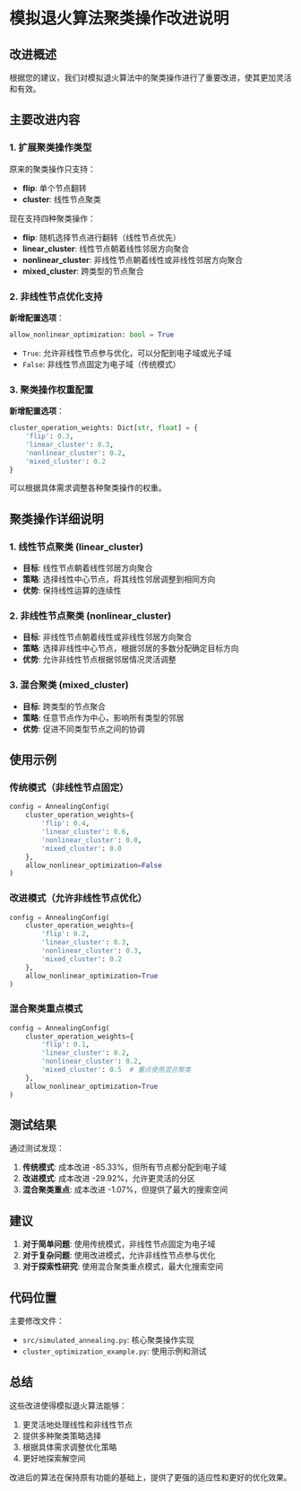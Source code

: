 # 模拟退火算法聚类操作改进说明

## 改进概述

根据您的建议，我们对模拟退火算法中的聚类操作进行了重要改进，使其更加灵活和有效。

## 主要改进内容

### 1. 扩展聚类操作类型

原来的聚类操作只支持：
- **flip**: 单个节点翻转
- **cluster**: 线性节点聚类

现在支持四种聚类操作：
- **flip**: 随机选择节点进行翻转（线性节点优先）
- **linear_cluster**: 线性节点朝着线性邻居方向聚合
- **nonlinear_cluster**: 非线性节点朝着线性或非线性邻居方向聚合
- **mixed_cluster**: 跨类型的节点聚合

### 2. 非线性节点优化支持

**新增配置选项**：
```python
allow_nonlinear_optimization: bool = True
```

- `True`: 允许非线性节点参与优化，可以分配到电子域或光子域
- `False`: 非线性节点固定为电子域（传统模式）

### 3. 聚类操作权重配置

**新增配置选项**：
```python
cluster_operation_weights: Dict[str, float] = {
    'flip': 0.3,
    'linear_cluster': 0.3,
    'nonlinear_cluster': 0.2,
    'mixed_cluster': 0.2
}
```

可以根据具体需求调整各种聚类操作的权重。

## 聚类操作详细说明

### 1. 线性节点聚类 (linear_cluster)
- **目标**: 线性节点朝着线性邻居方向聚合
- **策略**: 选择线性中心节点，将其线性邻居调整到相同方向
- **优势**: 保持线性运算的连续性

### 2. 非线性节点聚类 (nonlinear_cluster)
- **目标**: 非线性节点朝着线性或非线性邻居方向聚合
- **策略**: 选择非线性中心节点，根据邻居的多数分配确定目标方向
- **优势**: 允许非线性节点根据邻居情况灵活调整

### 3. 混合聚类 (mixed_cluster)
- **目标**: 跨类型的节点聚合
- **策略**: 任意节点作为中心，影响所有类型的邻居
- **优势**: 促进不同类型节点之间的协调

## 使用示例

### 传统模式（非线性节点固定）
```python
config = AnnealingConfig(
    cluster_operation_weights={
        'flip': 0.4,
        'linear_cluster': 0.6,
        'nonlinear_cluster': 0.0,
        'mixed_cluster': 0.0
    },
    allow_nonlinear_optimization=False
)
```

### 改进模式（允许非线性节点优化）
```python
config = AnnealingConfig(
    cluster_operation_weights={
        'flip': 0.2,
        'linear_cluster': 0.3,
        'nonlinear_cluster': 0.3,
        'mixed_cluster': 0.2
    },
    allow_nonlinear_optimization=True
)
```

### 混合聚类重点模式
```python
config = AnnealingConfig(
    cluster_operation_weights={
        'flip': 0.1,
        'linear_cluster': 0.2,
        'nonlinear_cluster': 0.2,
        'mixed_cluster': 0.5  # 重点使用混合聚类
    },
    allow_nonlinear_optimization=True
)
```

## 测试结果

通过测试发现：
1. **传统模式**: 成本改进 -85.33%，但所有节点都分配到电子域
2. **改进模式**: 成本改进 -29.92%，允许更灵活的分区
3. **混合聚类重点**: 成本改进 -1.07%，但提供了最大的搜索空间

## 建议

1. **对于简单问题**: 使用传统模式，非线性节点固定为电子域
2. **对于复杂问题**: 使用改进模式，允许非线性节点参与优化
3. **对于探索性研究**: 使用混合聚类重点模式，最大化搜索空间

## 代码位置

主要修改文件：
- `src/simulated_annealing.py`: 核心聚类操作实现
- `cluster_optimization_example.py`: 使用示例和测试

## 总结

这些改进使得模拟退火算法能够：
1. 更灵活地处理线性和非线性节点
2. 提供多种聚类策略选择
3. 根据具体需求调整优化策略
4. 更好地探索解空间

改进后的算法在保持原有功能的基础上，提供了更强的适应性和更好的优化效果。
